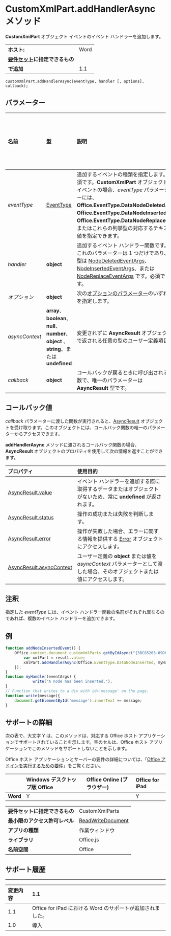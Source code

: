 
# CustomXmlPart.addHandlerAsync メソッド
**CustomXmlPart** オブジェクト イベントのイベント ハンドラーを追加します。

|||
|:-----|:-----|
|**ホスト:**|Word|
|**[要件セット](../../docs/overview/specify-office-hosts-and-api-requirements.md)に指定できるもの**||
|**で追加**|1.1|

```
customXmlPart.addHandlerAsync(eventType, handler [, options], callback);
```


## パラメーター



|**名前**|**型**|**説明**|**サポートのメモ**|
|:-----|:-----|:-----|:-----|
| _eventType_|[EventType](../../reference/shared/eventtype-enumeration.md)| 追加するイベントの種類を指定します。必須です。**CustomXmlPart** オブジェクト イベントの場合、_eventType_ パラメーターには、**Office.EventType.DataNodeDeleted**、**Office.EventType.DataNodeInserted**、**Office.EventType.DataNodeReplaced**、またはこれらの列挙型の対応するテキスト値を指定できます。||
| _handler_|**object**|追加するイベント ハンドラー関数です。これのパラメーターは 1 つだけであり、型は [NodeDeletedEventArgs](../../reference/shared/customxmlpart.nodedeletedeventargs.md)、[NodeInsertedEventArgs](../../reference/shared/customxmlpart.nodeinsertedeventargs.md)、または [NodeReplaceEventArgs](../../reference/shared/customxmlpart.nodereplacedeventargs.md) です。必須です。||
| _オプション_|**object**|次の[オプションのパラメーター](../../docs/develop/asynchronous-programming-in-office-add-ins.md#passing-optional-parameters-to-asynchronous-methods)のいずれかを指定します。||
| _asyncContext_|**array**、 **boolean**、 **null**、 **number**、 **object** 、 **string**、または  **undefined**|変更されずに  **AsyncResult** オブジェクトで返される任意の型のユーザー定義項目。||
| _callback_|**object**|コールバックが戻るときに呼び出される関数で、唯一のパラメーターは  **AsyncResult** 型です。||

## コールバック値

_callback_ パラメーターに渡した関数が実行されると、[AsyncResult](../../reference/shared/asyncresult.md) オブジェクトを受け取ります。このオブジェクトには、コールバック関数の唯一のパラメーターからアクセスできます。

**addHandlerAsync** メソッドに渡されるコールバック関数の場合、**AsyncResult** オブジェクトのプロパティを使用して次の情報を返すことができます。



|**プロパティ**|**使用目的**|
|:-----|:-----|
|[AsyncResult.value](../../reference/shared/asyncresult.value.md)|イベント ハンドラーを追加する際に取得するデータまたはオブジェクトがないため、常に  **undefined** が返されます。|
|[AsyncResult.status](../../reference/shared/asyncresult.status.md)|操作の成功または失敗を判断します。|
|[AsyncResult.error](../../reference/shared/asyncresult.error.md)|操作が失敗した場合、エラーに関する情報を提供する [Error](../../reference/shared/error.md) オブジェクトにアクセスします。|
|[AsyncResult.asyncContext](../../reference/shared/asyncresult.asynccontext.md)|ユーザー定義の  **object** または値を _asyncContext_ パラメーターとして渡した場合、そのオブジェクトまたは値にアクセスします。|

## 注釈

指定した  _eventType_ には、イベント ハンドラー関数の名前がそれぞれ異なるのであれば、複数のイベント ハンドラーを追加できます。


## 例




```js
function addNodeInsertedEvent() {
    Office.context.document.customXmlParts.getByIdAsync("{3BC85265-09D6-4205-B665-8EB239A8B9A1}", function (result) {
        var xmlPart = result.value;
        xmlPart.addHandlerAsync(Office.EventType.DataNodeInserted, myHandler);
    });
}
function myHandler(eventArgs) {
            write("A node has been inserted.");
}
// Function that writes to a div with id='message' on the page.
function write(message){
    document.getElementById('message').innerText += message;
}
```




## サポートの詳細


次の表で、大文字 Y は、このメソッドは、対応する Office ホスト アプリケーションでサポートされていることを示します。空のセルは、Office ホスト アプリケーションでこのメソッドをサポートしないことを示します。

Office ホスト アプリケーションとサーバーの要件の詳細については、「[Office アドインを実行するための要件](../../docs/overview/requirements-for-running-office-add-ins.md)」をご覧ください。


||**Windows デスクトップ版 Office**|**Office Online (ブラウザー)**|**Office for iPad**|
|:-----|:-----|:-----|:-----|
|**Word**|Y||Y|

|||
|:-----|:-----|
|**要件セットに指定できるもの**|CustomXmlParts|
|**最小限のアクセス許可レベル**|[ReadWriteDocument](../../docs/develop/requesting-permissions-for-api-use-in-content-and-task-pane-add-ins.md)|
|**アプリの種類**|作業ウィンドウ|
|**ライブラリ**|Office.js|
|**名前空間**|Office|

## サポート履歴



****


|**変更内容**|**1.1**|
|:-----|:-----|
|1.1|Office for iPad における Word のサポートが追加されました。|
|1.0|導入|
